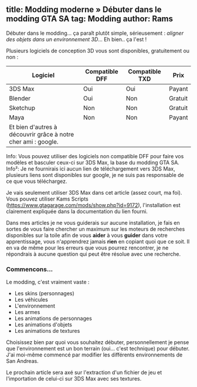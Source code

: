 title: Modding moderne » Débuter dans le modding GTA SA
tag: Modding
author: Rams
---

Débuter dans le modding... ça paraît plutôt simple, sérieusement : _aligner des objets dans un environnement 3D_...
Eh bien.. ça l'est !

Plusieurs logiciels de conception 3D vous sont disponibles, gratuitement ou non :

| Logiciel 	  | Compatible DFF                          | Compatible TXD                | Prix                     |
| ----------- | --------------------------------------- | ------------------------------|------------------------- |
| 3DS Max     | Oui                              		| Oui                           | Payant                   |
| Blender     | Oui                            			| Non                           | Gratuit                  |
| Sketchup    | Non                                 	| Non                           | Gratuit                  |
| Maya		  | Non                                 	| Non                           | Payant                   |
| Et bien d'autres à découvrir grâce à notre cher ami : google.													   |

Info:  Vous pouvez utiliser des logiciels non compatible DFF pour faire vos modèles et basculer ceux-ci sur 3DS Max, la base du modding GTA SA.
Info²: Je ne fournirais ici aucun lien de téléchargement vers 3DS Max, plusieurs liens sont disponibles sur google, je ne suis pas responsable de ce que vous téléchargez.

Je vais seulement utiliser 3DS Max dans cet article (assez court, ma foi).
Vous pouvez utiliser Kams Scripts (https://www.gtagarage.com/mods/show.php?id=9172), l'installation est clairement expliquée dans la documentation du lien fourni.

Dans mes articles je ne vous guiderais sur aucune installation, je fais en sortes de vous faire chercher un maximum sur les moteurs de recherches disponibles sur la toile afin de vous **aider** à vous **guider** dans votre apprentissage, vous n'apprendrez jamais **rien** en copiant quoi que ce soit.
Il en va de même pour les erreurs que vous pourrez rencontrer, je ne répondrais à aucune question qui peut être résolue avec une recherche.

### Commencons...

Le modding, c'est vraiment vaste :
- Les skins (personnages)
- Les véhicules
- L'environnement
- Les armes
- Les animations de personnages
- Les animations d'objets
- Les animations de textures

Choisissez bien par quoi vous souhaitez débuter, personnellement je pense que l'environnement est un bon terrain (oui... c'est technique) pour débuter.
J'ai moi-même commencé par modifier les différents environnements de San Andreas.

Le prochain article sera axé sur l'extraction d'un fichier de jeu et l'importation de celui-ci sur 3DS Max avec ses textures.